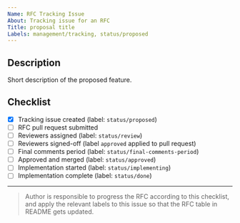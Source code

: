 ```yaml
---
Name: RFC Tracking Issue
About: Tracking issue for an RFC
Title: proposal title
Labels: management/tracking, status/proposed
---
```


## Description

Short description of the proposed feature.

## Checklist

- [x] Tracking issue created (label: `status/proposed`)
- [ ] RFC pull request submitted 
- [ ] Reviewers assigned (label: `status/review`)
- [ ] Reviewers signed-off (label `approved` applied to pull request)
- [ ] Final comments period (label: `status/final-comments-period`)
- [ ] Approved and merged (label: `status/approved`)
- [ ] Implementation started (label: `status/implementing`)
- [ ] Implementation complete (label: `status/done`)

---

> Author is responsible to progress the RFC according to this checklist, and
apply the relevant labels to this issue so that the RFC table in README gets
updated.